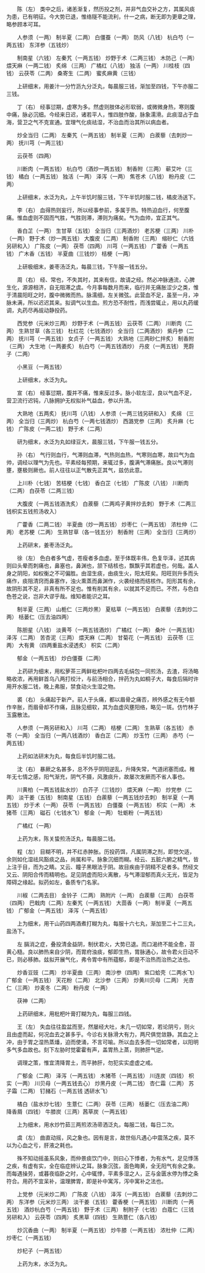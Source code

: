 <!-- { "loadSidebar": true } -->
　　陈（左） 类中之后，诸恙渐复，然历投之剂，并非气血交补之方，其属风痰为患，已有明征。今大势已退，惟络隧不能流利，什一之病，断无即为更章之理，略参顾本可耳。

　　人参须（一两） 制半夏（二两） 白僵蚕（一两） 防风（八钱） 杭白芍（一两五钱） 东洋参（五钱炒）

　　制南星（六钱） 左秦艽（一两五钱） 炒野于术（二两三钱） 木防己（一两） 煨天麻（一两二钱） 炙绵 （三两） 广橘红（八钱） 独活（一两） 川桂枝（四钱） 云茯苓（二两） 桑寄生（二两） 蜜炙麻黄（三钱）

　　上研细末，用姜汁一分竹沥九分泛丸，每晨服三钱，渐加至四钱，下午亦服二三钱。

　　丁（右） 经事愆期，虚寒为多。然虚则肢体必形软弱，或微微身热，寒则腹中痛，脉必沉细。今经来日迟，诸若平人，惟四肢作酸，脉象濡滑。此痰湿占于血海，营卫之气不克宣通。宜理气化痰祛湿，不治血而治其所以病血者。

　　炒全当归（二两） 左秦艽（一两五钱） 制半夏（三两） 白蒺藜（去刺炒一两） 抚川芎（一两三钱）

　　云茯苓（四两）

　　川断肉（一两五钱） 杭白芍（酒炒一两五钱） 制香附（三两） 蕲艾叶（三钱） 橘白（一两五钱） 独活（一两） 泽泻（一两） 焦苍术（八钱） 粉丹皮（二两）

　　上研细末，水泛为丸，上午半饥时服三钱，下午半饥时服二钱，橘皮汤送下。

　　李（右） 血得热则妄行，所以经事参前，多属于热。特热迫血行，何至腹痛。惟血虚则不固而气胜，气胜则滞，滞则为痛矣。气为血帅，宜正其气。

　　香白芷（一两） 生甘草（五钱） 全当归（三两酒炒） 老苏梗（三两） 川朴（一两） 野于术（炒一两五钱） 大腹皮（二两） 制香附（三两） 缩砂仁（六钱另研和入） 广陈皮（一两） 茯苓（四两） 川芎（一两五钱） 广藿香（一两五钱） 广木香（五钱） 半夏曲（三钱炒） 桔梗（一两）

　　上研极细末，姜枣汤泛丸，每晨三钱，下午服一钱五分。

　　周（右） 经、常也，不失其时，其来有信，故请之经。然必冲脉通流，心脾生化，源源相济，自无阻滞之虞。今月事每数月而来，临行并无痛胀涩少之类，惟于清晨阳旺之时，腹中微微而热。脉濡细，左关微弦。此营血不足，虽至一月，冲脉未满，所以迟迟其来。拟调气以生血。煎方恐不耐性，而浅尝辄止，用以丸药缓调，丸药尽再觇动静投药。

　　西党参（元米炒三两） 炒野于术（一两五钱） 云茯苓（二两） 川断肉（二两） 生熟甘草（各三钱） 杜红花（七钱酒炒） 全当归（二两酒炒） 紫丹参（二两） 抚川芎（一两五钱） 女贞子（一两五钱） 大熟地（三两砂仁拌炙） 制香附（三两） 大生地（一两姜炙） 杭白芍（一两五钱酒炒） 丹皮（一两五钱） 茺蔚子（二两）

　　小黑豆（一两五钱）

　　上研细末，水泛为丸。

　　宣（右） 经事愆期，腹并不痛，惟来反过多。脉小软左涩，良以气血不足，营卫流行迟钝，八脉拥护无权拟补气益血，参以升清。

　　大熟地（五两炙） 抚川芎（八钱） 人参须（一两三钱另研和入） 炙绵 （三两） 全当归（三两炒） 杭白芍（一两七钱酒炒） 西潞党参（三两） 炙升麻（七钱） 广陈皮（一两二钱） 野于术（二两）

　　研为细末，水泛为丸如绿豆大，晨服三钱，下午服一钱五分。

　　孙（右） 气行则血行，气滞则血滞，气热则血热，气寒则血寒，故曰气为血帅，调经以理气为先也。平素经每预期，来辄过多，腹满气滞痛胀。良以气滞则壅，壅极则厥也。前人往往以正气散先正其气，兹仿此意。

　　上川朴（七钱） 苦桔梗（七钱） 香白芷（七钱） 广陈皮（八钱） 川断肉（二两） 白茯苓（二两三钱）

　　大腹皮（一两五钱酒洗炙） 白蒺藜（二两鸡子黄拌炒去刺） 野于术（二两三钱枳实五钱煎汤收入）

　　广藿香（二两二钱） 半夏曲（炒一两五钱） 炒枣仁（一两五钱） 浓杜仲（二两） 老苏梗（二两） 生熟甘草（各一钱五分） 制香附（三两） 全当归（三两炒）

　　上药研末，姜枣汤泛丸。

　　徐（左） 色白者多气虚，苍瘦者多血虚。至于体既丰伟，色复华泽，述其病则曰头晕而刺痛也，鼻塞也，鼻渊也，颔下结核也，飘飘乎其若虚也，何哉。盖人身之阴阳，如权衡之不可偏胜。由湿生痰，由痰生火，阳太旺矣。阳旺则升多而头痛作，痰阻清窍而鼻塞作，浊火熏蒸而鼻渊作，火袭经络而结核作。阳形其有余，故阴形其不足，非真有所不足也。惟有削其有余，以就其不足而已。不然，与色白色苍之说，岂非大谬乎哉。维知者能识之耳。

　　制半夏（三两） 山栀仁（三两炒黑） 夏枯草（一两五钱） 白蒺藜（去刺炒二两） 栝蒌仁（压去油四两）

　　陈胆星（八钱） 淡黄芩（一两五钱酒炒） 广橘红（一两） 桑叶（一两五钱） 泽泻（二两） 苦杏泥（三两） 煨天麻（二两） 甘菊花（一两五钱） 云茯苓（三两） 大有黄 （四两重盐水浸透炙） 枳实（二两）

　　郁金（一两五钱） 炒白僵蚕（二两）

　　上药研为细末，用松萝茶三两鲜枇杷叶四两去毛绢包一同煎汤，去渣，将汤略略收浓，再用鲜首乌八两打绞汁，与前汤相合，拌药为丸如桐子大，每食后隔时许用开水服二钱，晚上弗服，禁食动火生湿之物。

　　裘（右） 头痛起于新产。前人于头痛，都以眉骨之痛否，辨外感之有无今额作辛胀，而眉骨却不作痛，且脉见细软，其为血虚风壅阳络，略见一斑。仿竹林子玉露散法。

　　人参须（一两另研和入） 川芎（二两） 桔梗（二两） 生熟草（各五钱） 赤苓（一两） 全当归（一两八钱酒炒） 香白芷（二两） 炒玉竹（三两） 赤芍（一两五钱）

　　上药如法研末为丸，每食后半饥时服二钱。

　　沈（右） 暴厥之名甚多，总不外乎阴阳逆乱，升降失常，气道闭塞而成。稚年无七情之感，阳气渐充，阴气不摄，风激痰升，故屡次发厥而不省人事也。

　　川黄柏（一两五钱盐水炒） 白芥子（三钱炒） 煨天麻（一两） 炒党参（二两） 淡干姜（五钱） 制南星（五钱） 白蒺藜（一两五钱炒去刺） 制半夏（一两五钱） 炒于术（一两） 茯苓（一两五钱） 白僵蚕（一两五钱） 枳实（一两） 木猪苓（三两） 磁石（七钱水飞） 郁金（一两） 牡蛎粉（一两五钱）

　　广橘红（一两）

　　上药为末，陈关蛰煎汤泛丸，每晨服二钱。

　　程（左） 目糊不明，并不红赤肿胀。历投药饵，凡属阴滞之剂，即觉欠适，余则如化湿祛风豁痰之品，尚属和平。脉象沉细而糊。经云、五脏六腑之精气，皆上注于目，而为之睛。又云、瞳子黑眼法于阴。故目疾由于阴精不足者多。然经文又云、阴阳合传而精明也。足见阴虚而阳火离散，与气滞湿郁而真火无光，皆足为障碍之缘起。拟药如左，备质专门名家。

　　川椒（二两去目） 金铃子（二两） 熟附片（一两） 白蒺藜（三两） 白茯苓（四两） 巴戟肉（二两）左秦艽（一两五钱） 大茴香（一两） 制半夏（一两五钱） 广郁金（一两五钱） 泽泻（一两五钱）

　　上为细末，用干山药四两酒煮打糊为丸，每服十六七丸，渐加至二十二三丸，盐汤下。

　　左 膈消之症，叠投清金益阴，制伏君火，大势已退。而口渴终不能全愈，苔黄心糙。良以肺热来自少阴，而胃府浊痰，郁即生热，胃脉通心，故令君火日动不已，则必移肺。兹拟开展气化，弗令胃中有所蕴郁，即是不治热而治热之法也。

　　炒香豆豉（二两） 炒半夏曲（三两） 南沙参（四两） 紫口蛤壳（二两水飞） 广郁金（一两五钱） 天花粉（二两） 北沙参（三两） 炒黄川贝母（二两） 光杏仁（三两） 炒麦冬（二两） 粉丹皮（一两）

　　茯神（二两）

　　上药研细末，用枇杷叶膏打糊为丸，每服三四钱。

　　王（左） 失血往往盈盆而至，然屡经大吐，未几一切如常，若论阴亏，则火且由虚而起，何况血去之甚多乎。今诊右关脉滑大有力，两尺俱觉敛静。其血之上冲，由于胃之湿热蒸燔，迫而使涌，不言可喻。所以血去多而一切如常者，以阳明多气多血故也。刻下左胁时觉霍霍有声，盖胃热上蒸，则肺肝气逆。

　　调理之策，惟宜清降胃土，而平肺肝，勿犯实实虚虚之戒。

　　广郁金（二两） 泽泻（一两五钱） 木猪苓（一两五钱） 川连炭（四钱） 枳实（一两） 川贝母（一两五钱去心） 炒黑丹皮（一两二钱） 杏仁霜（二两） 苏子霜（二两） 钉赭石（一两五钱 透研水飞）

　　橘白（盐水炒七钱） 生薏仁（二两） 茯苓（三两） 栝蒌仁（压去油二两） 降香屑（四钱） 牛膝炭（三两）茜草炭（一两五钱）

　　上为细末，用水炒竹茹三两煎浓汤帚洒泛丸，每服二钱，每日二次。

　　虞（左） 曲直动摇，风之象也。因有是言，故世俗凡遇心中震荡之疾，莫不以为心血之亏，肝液之耗也。

　　殊不知动摇虽系风象，而仲景痰饮门中，则曰心下悸者，为有水气，足见悸荡之疾，有虚有实，全在临症辨认之耳。脉象沉弦，面色晦黄，全无阳气有余之象。而每遇操劳，或暮夜临卧之时，心中辄悸，平素多湿之人，正与金匮水停为悸之条符合。用药不宜呆补，温理脾胃，即是补中寓泻，泻中寓补之法也。

　　上党参（元米炒二两） 广陈皮（八钱） 泽泻（一两五钱） 白蒺藜（去刺炒二两） 东洋参（元米炒三两） 淡干姜（五钱） 藿香梗（一两五钱） 川断肉（一两五钱） 酒炒杭白芍（一两五钱） 野于术（三两） 制附子（七钱） 白蔻仁（三钱另研和入） 云茯苓（四两） 炙黑草（四钱） 生熟薏仁（各八钱）

　　炒沉香曲（一两） 制半夏（一两五钱） 炒牛膝（一两五钱） 浓杜仲（二两） 炒枣仁（一两五钱）

　　炒杞子（一两五钱）

　　上药为末，水泛为丸。


